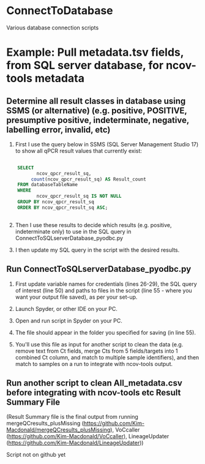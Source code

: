 # ConnectToDatabase
Various database connection scripts


# Example: Pull metadata.tsv fields, from SQL server database, for ncov-tools metadata


## Determine all result classes in database using SSMS (or alternative) (e.g. positive, POSITIVE, presumptive positive, indeterminate, negative, labelling error, invalid, etc)

1. First I use the query below in SSMS (SQL Server Management Studio 17) to show all qPCR result values that currently exist:

~~~SQL
    
    SELECT
           ncov_qpcr_result_sq,
         count(ncov_qpcr_result_sq) AS Result_count
    FROM databaseTableName
    WHERE 
           ncov_qpcr_result_sq IS NOT NULL 
    GROUP BY ncov_qpcr_result_sq
    ORDER BY ncov_qpcr_result_sq ASC;
    
~~~

2. Then I use these results to decide which results (e.g. positive, indeterminate only) to use in the SQL query in ConnectToSQLserverDatabase_pyodbc.py

3. I then update my SQL query in the script with the desired results. 


## Run ConnectToSQLserverDatabase_pyodbc.py

1. First update variable names for credentials (lines 26-29), the SQL query of interest (line 50) and paths to files in the script (line 55 - where you want your output file saved), as per your set-up.

2. Launch Spyder, or other IDE on your PC.

3. Open and run script in Spyder on your PC.

4. The file should appear in the folder you specified for saving (in line 55).

5. You'll use this file as input for another script to clean the data (e.g. remove text from Ct fields, merge Cts from 5 fields/targets into 1 combined Ct column, and match to multiple sample identifiers), and then match to samples on a run to integrate with ncov-tools output. 


## Run another script to clean All_metadata.csv before integrating with ncov-tools etc Result Summary File 

(Result Summary file is the final output from running mergeQCresults_plusMissing (https://github.com/Kim-Macdonald/mergeQCresults_plusMissing), VoCcaller (https://github.com/Kim-Macdonald/VoCcaller), LineageUpdater (https://github.com/Kim-Macdonald/LineageUpdater))

Script not on github yet



